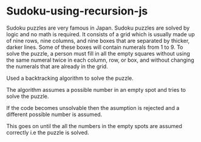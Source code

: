 # Sudoku-using-recursion-js

Sudoku puzzles are very famous in Japan. 
Sudoku puzzles are solved by logic and no math is required. 
It consists of a grid which is usually made up of nine rows, nine columns, and nine boxes that are separated by thicker, darker lines. Some of these boxes will contain numerals from 1 to 9. 
To solve the puzzle, a person must fill in all the empty squares without using the same numeral twice in each column, row, or box, and without changing the numerals that are already in the grid.

Used a backtracking algorithm to solve the puzzle.

The algorithm assumes a possible number in an empty spot and tries to solve the puzzle.

If the code becomes unsolvable then the asumption is rejected and a different possible number is assumed. 

This goes on until the all the numbers in the empty spots are assumed correctly i.e the puzzle is solved.
